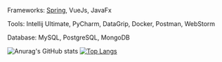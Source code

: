 Frameworks:
  [Spring](https://spring.io/), VueJs, JavaFx

Tools:
  Intellij Ultimate, PyCharm, DataGrip, Docker, Postman, WebStorm
  
Database:
  MySQL, PostgreSQL, MongoDB
  

![Anurag's GitHub stats](https://github-readme-stats.vercel.app/api?username=BlankSpot08&show_icons=true&theme=gotham)
[![Top Langs](https://github-readme-stats.vercel.app/api/top-langs/?username=BlankSpot08&layout=compact&theme=gotham)](https://github.com/anuraghazra/github-readme-stats)
